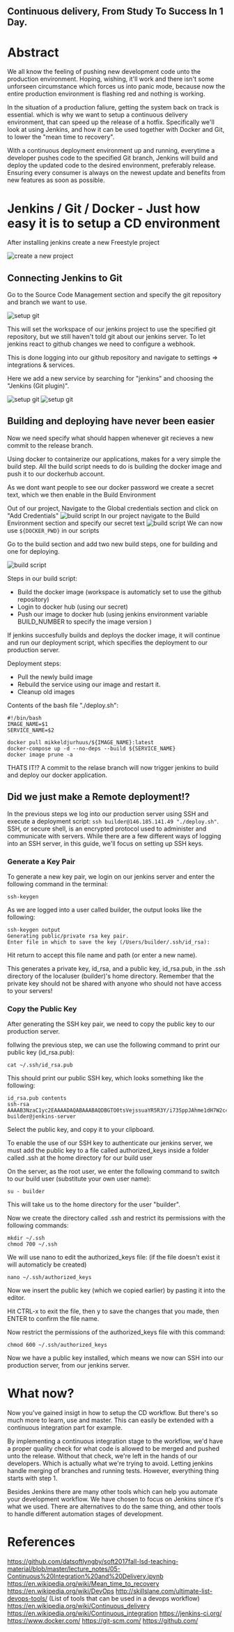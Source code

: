 ## Continuous delivery, From Study To Success In 1 Day.

# Abstract

We all know the feeling of pushing new development code unto the production environment. Hoping, wishing, it'll work and there isn't some unforseen circumstance which forces us into panic mode, because now the entire production environment is flashing red and nothing is working. 

In the situation of a production faliure, getting the system back on track is essential. which is why we want to setup a continuous delivery environment, that can speed up the release of a hotfix. Specifically we'll look at using Jenkins, and how it can be used together with Docker and Git, to lower the "mean time to recovery".

With a continuous deployment environment up and running, everytime a developer pushes code to the specified Git branch, Jenkins will build and deploy the updated code to the desired environment, preferably release. Ensuring every consumer is always on the newest update and benefits from new features as soon as possible.

# Jenkins / Git / Docker - Just how easy it is to setup a CD environment

After installing jenkins create a new Freestyle project

![create a new project](./jenkins-freestyle-project.PNG)

## Connecting Jenkins to Git

Go to the Source Code Management section and specify the git repository and branch we want to use. 

![setup git](./jenkins-source-code-management.PNG)

This will set the workspace of our jenkins project to use the specified git repository, but we still haven't told git about our jenkins server. To let jenkins react to github changes we need to configure a webhook.

This is done logging into our github repository and navigate to settings => integrations & services. 

Here we add a new service by searching for "jenkins" and choosing the "Jenkins (Git plugin)".

![setup git](./jenkins-git.PNG)
![setup git](./jenkins-githook.PNG)

## Building and deploying have never been easier

Now we need specify what should happen whenever git recieves a new commit to the release branch.

Using docker to containerize our applications, makes for a very simple the build step. All the build script needs to do is building the docker image and push it to our dockerhub account.

As we dont want people to see our docker password we create a secret text, which we then enable in the Build Environment

Out of our project, Navigate to the Global credentials section and click on "Add Credentials"
![build script](./jenkins-docker-password.PNG)
In our project navigate to the Build Environment section and specify our secret text
![build script](./jenkins-docker-password-enable.PNG)
We can now use `${DOCKER_PWD}` in our scripts

Go to the build section and add two new build steps, one for building and one for deploying.

![build script](./jenkins-build.PNG)

Steps in our build script:
- Build the docker image (workspace is automaticly set to use the github repository)
- Login to docker hub (using our secret)
- Push our image to docker hub (using jenkins environment variable BUILD_NUMBER to specify the image version )

If jenkins succesfully builds and deploys the docker image, it will continue and run our deployment script, which specifies the deployment to our production server.

Deployment steps:
- Pull the newly build image
- Rebuild the service using our image and restart it.
- Cleanup old images

Contents of the bash file "./deploy.sh":
```
#!/bin/bash
IMAGE_NAME=$1
SERVICE_NAME=$2

docker pull mikkeldjurhuus/${IMAGE_NAME}:latest
docker-compose up -d --no-deps --build ${SERVICE_NAME}
docker image prune -a
```

THATS IT!? A commit to the relase branch will now trigger jenkins to build and deploy our docker application.

## Did we just make a Remote deployment!?
In the previous steps we log into our production server using SSH and execute a deployment script:  `ssh builder@146.185.141.49 "./deploy.sh"`. SSH, or secure shell, is an encrypted protocol used to administer and communicate with servers. While there are a few different ways of logging into an SSH server, in this guide, we'll focus on setting up SSH keys.
### Generate a Key Pair
To generate a new key pair, we login on our jenkins server and enter the following command in the terminal:
```
ssh-keygen
```
As we are logged into a user called builder, the output looks like the following:
```
ssh-keygen output
Generating public/private rsa key pair.
Enter file in which to save the key (/Users/builder/.ssh/id_rsa):
```
Hit return to accept this file name and path (or enter a new name).

This generates a private key, id_rsa, and a public key, id_rsa.pub, in the .ssh directory of the localuser (builder)'s  home directory. Remember that the private key should not be shared with anyone who should not have access to your servers!

### Copy the Public Key
After generating the SSH key pair, we need to copy the public key to our production server.

follwing the previous step, we can use the following command to print our public key (id_rsa.pub):
```
cat ~/.ssh/id_rsa.pub
```
This should print our public SSH key, which looks something like the following:
```
id_rsa.pub contents
ssh-rsa AAAAB3NzaC1yc2EAAAADAQABAAABAQDBGTO0tsVejssuaYR5R3Y/i73SppJAhme1dH7W2c47d4gOqB4izP0+fRLfvbz/tnXFz4iOP/H6eCV05hqUhF+KYRxt9Y8tVMrpDZR2l75o6+xSbUOMu6xN+uVF0T9XzKcxmzTmnV7Na5up3QM3DoSRYX/EP3utr2+zAqpJIfKPLdA74w7g56oYWI9blpnpzxkEd3edVJOivUkpZ4JoenWManvIaSdMTJXMy3MtlQhva+j9CgguyVbUkdzK9KKEuah+pFZvaugtebsU+bllPTB0nlXGIJk98Ie9ZtxuY3nCKneB+KjKiXrAvXUPCI9mWkYS/1rggpFmu3HbXBnWSUdf builder@jenkins-server
```
Select the public key, and copy it to your clipboard.

To enable the use of our SSH key to authenticate our jenkins server, we must add the public key to a file called authorized_keys inside a folder called .ssh at the home directory for our build user

On the server, as the root user, we enter the following command to switch to our build user (substitute your own user name):
```
su - builder
```
This will take us to the home directory for the user "builder".

Now we create the directory called .ssh and restrict its permissions with the following commands:
```
mkdir ~/.ssh
chmod 700 ~/.ssh
```
We will use nano to edit the authorized_keys file: (if the file doesn't exist it will automaticly be created)
```
nano ~/.ssh/authorized_keys
```
Now we insert the public key (which we copied earlier) by pasting it into the editor.

Hit CTRL-x to exit the file, then y to save the changes that you made, then ENTER to confirm the file name.

Now restrict the permissions of the authorized_keys file with this command:
```
chmod 600 ~/.ssh/authorized_keys
```
Now we have a public key installed, which means we now can SSH into our production server, from our jenkins server.

# What now?

Now you've gained insigt in how to setup the CD workflow. But there's so much more to learn, use and master. This can easily be extended with a continuous integration part for example. 

By implementing a continuous integration stage to the workflow, we'd have a proper quality check for what code is allowed to be merged and pushed unto the release. Without that check, we're left in the hands of our developers. Which is actually what we're trying to avoid. Letting jenkins handle merging of  branches and running tests. However, everything thing starts with step 1.

Besides Jenkins there are many other tools which can help you automate your development workflow. We have chosen to focus on Jenkins since it's what we used. There are alternatives to do the same thing, and other tools to handle different automation stages of development.

# References
https://github.com/datsoftlyngby/soft2017fall-lsd-teaching-material/blob/master/lecture_notes/05-Continuous%20Integration%20and%20Delivery.ipynb
https://en.wikipedia.org/wiki/Mean_time_to_recovery
https://en.wikipedia.org/wiki/DevOps
http://skillslane.com/ultimate-list-devops-tools/ (List of tools that can be used in a devops workflow)
https://en.wikipedia.org/wiki/Continuous_delivery
https://en.wikipedia.org/wiki/Continuous_integration
https://jenkins-ci.org/
https://www.docker.com/
https://git-scm.com/
https://github.com/
